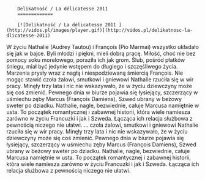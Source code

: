 
        Delikatność / La délicatesse 2011 
        =============
        
        [![Delikatność / La délicatesse 2011 ](http://vidos.pl/images/player.gif)](http://vidos.pl/delikatnosc-la-dlicatesse-2011)
        
        
 W życiu Nathalie (Audrey Tautou) i François (Pio Marmai) wszystko układało się jak w bajce. Byli młodzi i piękni, mieli dobrą pracę. Miłość, choć nie bez pomocy soku morelowego, poraziła ich jak grom. Ślub, pośród płatków śniegu, miał być jedynie wstępem do długiego i szczęśliwego życia. Marzenia prysły wraz z nagłą i niespodziewaną śmiercią François. Nie mogąc stawić czoła żalowi, smutkowi i gniewowi Nathalie rzuciła się w wir pracy. Minęły trzy lata i nic nie wskazywało, że w życiu dziewczyny może się coś zmienić. Pewnego dnia w biurze pojawia się łysiejący, szczerzący w uśmiechu zęby Marcus (François Damiens), Szwed ubrany w beżowy sweter po dziadku. Nathalie, nagle, bezwiednie, całuje Marcusa namiętnie w usta. To początek romantycznej i zabawnej historii, która wiele namiesza zarówno w życiu Francuzki i jak i Szweda. Łącząca ich relacja służbowa z pewnością niczego nie ułatwi.  ... czoła żalowi, smutkowi i gniewowi Nathalie rzuciła się w wir pracy. Minęły trzy lata i nic nie wskazywało, że w życiu dziewczyny może się coś zmienić. Pewnego dnia w biurze pojawia się łysiejący, szczerzący w uśmiechu zęby Marcus (François Damiens), Szwed ubrany w beżowy sweter po dziadku. Nathalie, nagle, bezwiednie, całuje Marcusa namiętnie w usta. To początek romantycznej i zabawnej historii, która wiele namiesza zarówno w życiu Francuzki i jak i Szweda. Łącząca ich relacja służbowa z pewnością niczego nie ułatwi.
    